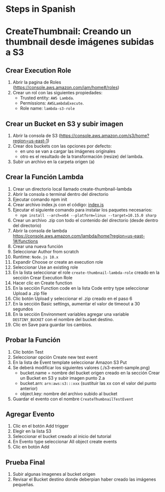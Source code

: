 # Steps in Spanish
# CreateThumbnail: Creando un thumbnail desde imágenes subidas a S3

## Crear Execution Role
1.	Abrir la pagina de Roles (https://console.aws.amazon.com/iam/home#/roles)
2.	Crear un rol con las siguientes propiedades:
    - Trusted entity: `AWS Lambda`.
    - Permissions: `AWSLambdaExecute`.
    - Role name: `lambda-s3-role`

## Crear un Bucket en S3 y subir imagen
1.	Abrir la consola de S3 (https://console.aws.amazon.com/s3/home?region=us-east-1)
2.	Crear dos buckets con las opciones por defecto:
    - en uno se van a cargar las imágenes originales
    - otro es el resultado de la transformación (resize) del lambda.
3.	Subir un archivo en la carpeta origen (a)

## Crear la Función Lambda
1.	Crear un directorio local llamado create-thumbnail-lambda
2.	Abrir la consola o terminal dentro del directorio
3.	Ejecutar comando npm init
4.	Crear archivo index.js con el código: [index.js](https://github.com/jriverox/create-thumbnail-lambda/blob/master/index.js)
5.	Ejecutar el siguiente comando para instalar los paquetes necesarios:
    - `npm install --arch=x64 --platform=linux --target=10.15.0 sharp`
6.	Crear un archivo .zip con todo el contenido del directorio (desde dentro del directorio)
7.	Abrir la consola de lambda https://console.aws.amazon.com/lambda/home?region=us-east-1#/functions
8.	Crear una nueva función
9.	Seleccionar Author from scratch
10.	Runtime: `Node.js 10.x`
11.	Expandir Choose or create an execution role
12.	Seleccionar Use an existing role
13.	En la lista seleccionar el role `create-thumbnail-lambda-role`  creado en la sección Crear Execution Role
14.	Hacer clic en Create function
15.	En la sección Function code en la lista Code entry type seleccionar Upload a .zip file
16.	Clic botón Upload y seleccionar el .zip creado en el paso 6
17.	En la sección Basic settings, aumentar el valor de timeout a 30 segundos
18.	En la sección Environment variables agregar una variable `DESTINY_BUCKET` con el nombre del bucket destino.
19.	Clic en Save para guardar los cambios.

## Probar la Función
1.	Clic botón Test
2.	Seleccionar opción Create new test event
3.	En la lista de Event template seleccionar Amazon S3 Put
4.	Se deberá modificar los siguientes valores
(./s3-event-sample.png)
    - bucket.name = nombre del bucket origen creado en la sección Crear un Bucket en S3 y subir imagen punto 2.a
    - bucket.arn: `arn:aws:s3:::xxx` (sustituir las xx con el valor del punto anterior)
    - object.key: nombre del archivo subido al bucket
5.	Guardar el evento con el nombre `CreateThumbnailTestEvent`

## Agregar Evento
1.	Clic en el botón Add trigger
2.	Elegir en la lista S3
3.	Seleccionar el bucket creado al inicio del tutorial
4.	En Evento type seleccionar All object create events
5.	Clic en botón Add

## Prueba Final
1.	Subir algunas imagenes al bucket origen
2.	Revisar el Bucket destino donde deberpian haber creado las imágenes pequeñas.
